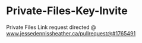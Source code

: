 # Private-Files-Key-Invite
Private Files Link
request directed @
www.jessedennissheather.ca/pullrequest@#1765491
